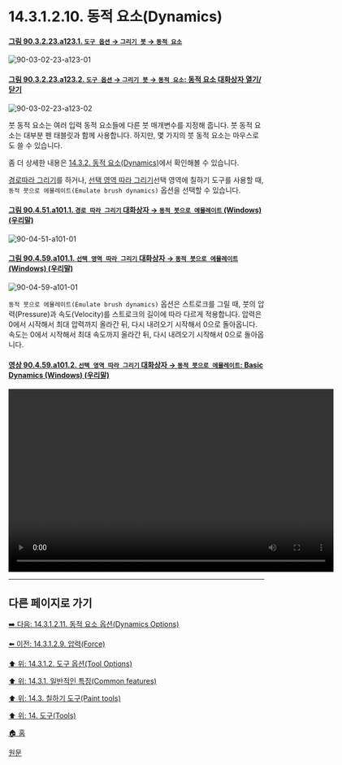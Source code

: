 # 14.3.1.2.10. 동적 요소(Dynamics)

<a id="90-03-02-23-a123-01"></a>

#### [그림 90.3.2.23.a123.1. `도구 옵션` → `그리기 붓` → `동적 요소`](./90-03-02-23-paintbrush.md#90-03-02-23-a123-01)
![90-03-02-23-a123-01](https://github.com/wonder13662/gimp/assets/15767104/c0116908-dcf0-4d4c-99e7-b56a55fa5095)

<a id="90-03-02-23-a123-02"></a>

#### [그림 90.3.2.23.a123.2. `도구 옵션` → `그리기 붓` → `동적 요소`: 동적 요소 대화상자 열기/닫기](./90-03-02-23-paintbrush.md#90-03-02-23-a123-02)
![90-03-02-23-a123-02](https://github.com/wonder13662/gimp/assets/15767104/4afc1aa9-cf75-445f-889a-934d61053317)

붓 동적 요소는 여러 입력 동적 요소들에 다른 붓 매개변수를 지정해 줍니다. 붓 동적 요소는 대부분 펜 태블릿과 함께 사용합니다. 하지만, 몇 가지의 붓 동적 요소는 마우스로도 쓸 수 있습니다.

좀 더 상세한 내용은 [14.3.2. 동적 요소(Dynamics)](./14-03-02-00-dynamics.md)에서 확인해볼 수 있습니다.

[경로따라 그리기](./07-05-05-stroking-a-path.md)를 하거나, [선택 영역 따라 그리기](./16-03-20-stroke-selection.md)선택 영역에 칠하기 도구를 사용할 때, `동적 붓으로 에뮬레이트(Emulate brush dynamics)` 옵션을 선택할 수 있습니다.

<a id="90-04-51-a101-01"></a>

#### [그림 90.4.51.a101.1. `경로 따라 그리기` 대화상자 → `동적 붓으로 에뮬레이트` (Windows) (우리말)](./90-04-51-stroke_path.md#90-04-51-a101-01)
![90-04-51-a101-01](https://github.com/wonder13662/gimp/assets/15767104/b6fc278f-1b5e-492b-904c-5555f5e782c9)

<a id="90-04-59-a101-01"></a>

#### [그림 90.4.59.a101.1. `선택 영역 따라 그리기` 대화상자 → `동적 붓으로 에뮬레이트` (Windows) (우리말)](./90-04-59-stroke_selection.md#90-04-59-a101-01)
![90-04-59-a101-01](https://github.com/wonder13662/gimp/assets/15767104/ac7978c6-2c92-4510-9d01-ef7186c73630)

`동적 붓으로 에뮬레이트(Emulate brush dynamics)` 옵션은 스트로크를 그릴 때, 붓의 압력(Pressure)과 속도(Velocity)를 스트로크의 길이에 따라 다르게 적용합니다. 압력은 0에서 시작해서 최대 압력까지 올라간 뒤, 다시 내려오기 시작해서 0으로 돌아옵니다. 속도는 0에서 시작해서 최대 속도까지 올라간 뒤, 다시 내려오기 시작해서 0으로 돌아옵니다.

<a id="90-04-59-a101-02"></a>

#### [영상 90.4.59.a101.2. `선택 영역 따라 그리기` 대화상자 → `동적 붓으로 에뮬레이트`: Basic Dynamics (Windows) (우리말)](./90-04-59-stroke_selection.md#90-04-59-a101-02)
<video controls="controls" width="640" height="360" src="https://github.com/wonder13662/gimp/assets/15767104/b2403b72-9184-41b5-843b-8878bca6845a"></video>

[comment]: <> (TODO 14.3.2. 동적 요소 관련 내용과 예시 추가할 것)

***

## 다른 페이지로 가기

[➡️ 다음: 14.3.1.2.11. 동적 요소 옵션(Dynamics Options)](./14-03-01-02-11-dynamics_options.md)

[⬅️ 이전: 14.3.1.2.9. 압력(Force)](./14-03-01-02-09-force.md)

[⬆️ 위: 14.3.1.2. 도구 옵션(Tool Options)](./14-03-01-02-00-tool_options.md)

[⬆️ 위: 14.3.1. 일반적인 특징(Common features)](./14-03-01-00-common-features.md)

[⬆️ 위: 14.3. 칠하기 도구(Paint tools)](./14-03-00-paint-tools.md)

[⬆️ 위: 14. 도구(Tools)](./14-00-tools.md)

[🏠 홈](./00-home.md)

[원문](https://docs.gimp.org/2.10/ko/gimp-tools-paint.html#)
